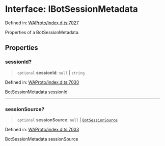 # Interface: IBotSessionMetadata

Defined in: [WAProto/index.d.ts:7027](https://github.com/Fokusdotid/bail/blob/c270ba4454f95d50cec87a9d90b03360fac7058e/WAProto/index.d.ts#L7027)

Properties of a BotSessionMetadata.

## Properties

### sessionId?

> `optional` **sessionId**: `null` \| `string`

Defined in: [WAProto/index.d.ts:7030](https://github.com/Fokusdotid/bail/blob/c270ba4454f95d50cec87a9d90b03360fac7058e/WAProto/index.d.ts#L7030)

BotSessionMetadata sessionId

***

### sessionSource?

> `optional` **sessionSource**: `null` \| [`BotSessionSource`](../enumerations/BotSessionSource.md)

Defined in: [WAProto/index.d.ts:7033](https://github.com/Fokusdotid/bail/blob/c270ba4454f95d50cec87a9d90b03360fac7058e/WAProto/index.d.ts#L7033)

BotSessionMetadata sessionSource
